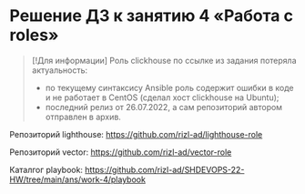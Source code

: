# Решение ДЗ к занятию 4 «Работа с roles»

> [!Для информации]
> Роль сlickhouse по ссылке из задания потеряла актуальность:
> - по текущему синтаксису Ansible роль содержит ошибки в коде и не работает в CentOS (сделал хост сlickhouse на Ubuntu);
> - последний релиз от 26.07.2022, а сам репозиторий автором отправлен в архив.

Репозиторий lighthouse: https://github.com/rizl-ad/lighthouse-role

Репозиторий vector: https://github.com/rizl-ad/vector-role

Каталгог playbook: https://github.com/rizl-ad/SHDEVOPS-22-HW/tree/main/ans/work-4/playbook






